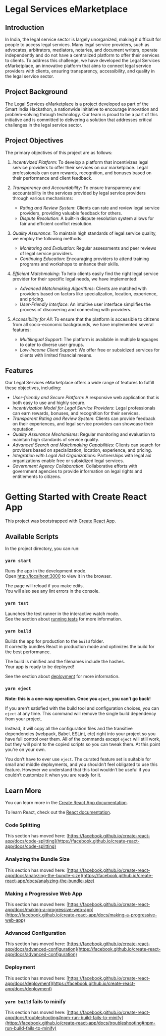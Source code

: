 
# Legal Services eMarketplace

## Introduction

In India, the legal service sector is largely unorganized, making it difficult for people to access legal services. Many legal service providers, such as advocates, arbitrators, mediators, notaries, and document writers, operate independently and do not have a centralized platform to offer their services to clients. To address this challenge, we have developed the Legal Services eMarketplace, an innovative platform that aims to connect legal service providers with clients, ensuring transparency, accessibility, and quality in the legal service sector.

## Project Background

The Legal Services eMarketplace is a project developed as part of the Smart India Hackathon, a nationwide initiative to encourage innovation and problem-solving through technology. Our team is proud to be a part of this initiative and is committed to delivering a solution that addresses critical challenges in the legal service sector.

## Project Objectives

The primary objectives of this project are as follows:

1. *Incentivized Platform*: To develop a platform that incentivizes legal service providers to offer their services on our marketplace. Legal professionals can earn rewards, recognition, and bonuses based on their performance and client feedback.

2. *Transparency and Accountability*: To ensure transparency and accountability in the services provided by legal service providers through various mechanisms:
   - *Rating and Review System*: Clients can rate and review legal service providers, providing valuable feedback for others.
   - *Dispute Resolution*: A built-in dispute resolution system allows for fair and efficient conflict resolution.

3. *Quality Assurance*: To maintain high standards of legal service quality, we employ the following methods:
   - *Monitoring and Evaluation*: Regular assessments and peer reviews of legal service providers.
   - *Continuing Education*: Encouraging providers to attend training programs and workshops to enhance their skills.

4. *Efficient Matchmaking*: To help clients easily find the right legal service provider for their specific legal needs, we have implemented:
   - *Advanced Matchmaking Algorithms*: Clients are matched with providers based on factors like specialization, location, experience, and pricing.
   - *User-Friendly Interface*: An intuitive user interface simplifies the process of discovering and connecting with providers.

5. *Accessibility for All*: To ensure that the platform is accessible to citizens from all socio-economic backgrounds, we have implemented several features:
   - *Multilingual Support*: The platform is available in multiple languages to cater to diverse user groups.
   - *Low-Income Client Support*: We offer free or subsidized services for clients with limited financial means.

## Features

Our Legal Services eMarketplace offers a wide range of features to fulfill these objectives, including:

- *User-friendly and Secure Platform*: A responsive web application that is both easy to use and highly secure.
- *Incentivization Model for Legal Service Providers*: Legal professionals can earn rewards, bonuses, and recognition for their services.
- *Transparent Rating and Review System*: Clients can provide feedback on their experiences, and legal service providers can showcase their reputation.
- *Quality Assurance Mechanisms*: Regular monitoring and evaluation to maintain high standards of service quality.
- *Advanced Search and Matchmaking Capabilities*: Clients can search for providers based on specialization, location, experience, and pricing.
- *Integration with Legal Aid Organizations*: Partnerships with legal aid organizations enable free or subsidized legal services.
- *Government Agency Collaboration*: Collaborative efforts with government agencies to provide information on legal rights and entitlements to citizens.


# Getting Started with Create React App

This project was bootstrapped with [Create React App](https://github.com/facebook/create-react-app).

## Available Scripts

In the project directory, you can run:

### `yarn start`

Runs the app in the development mode.\
Open [http://localhost:3000](http://localhost:3000) to view it in the browser.

The page will reload if you make edits.\
You will also see any lint errors in the console.

### `yarn test`

Launches the test runner in the interactive watch mode.\
See the section about [running tests](https://facebook.github.io/create-react-app/docs/running-tests) for more information.

### `yarn build`

Builds the app for production to the `build` folder.\
It correctly bundles React in production mode and optimizes the build for the best performance.

The build is minified and the filenames include the hashes.\
Your app is ready to be deployed!

See the section about [deployment](https://facebook.github.io/create-react-app/docs/deployment) for more information.

### `yarn eject`

**Note: this is a one-way operation. Once you `eject`, you can’t go back!**

If you aren’t satisfied with the build tool and configuration choices, you can `eject` at any time. This command will remove the single build dependency from your project.

Instead, it will copy all the configuration files and the transitive dependencies (webpack, Babel, ESLint, etc) right into your project so you have full control over them. All of the commands except `eject` will still work, but they will point to the copied scripts so you can tweak them. At this point you’re on your own.

You don’t have to ever use `eject`. The curated feature set is suitable for small and middle deployments, and you shouldn’t feel obligated to use this feature. However we understand that this tool wouldn’t be useful if you couldn’t customize it when you are ready for it.

## Learn More

You can learn more in the [Create React App documentation](https://facebook.github.io/create-react-app/docs/getting-started).

To learn React, check out the [React documentation](https://reactjs.org/).

### Code Splitting

This section has moved here: [https://facebook.github.io/create-react-app/docs/code-splitting](https://facebook.github.io/create-react-app/docs/code-splitting)

### Analyzing the Bundle Size

This section has moved here: [https://facebook.github.io/create-react-app/docs/analyzing-the-bundle-size](https://facebook.github.io/create-react-app/docs/analyzing-the-bundle-size)

### Making a Progressive Web App

This section has moved here: [https://facebook.github.io/create-react-app/docs/making-a-progressive-web-app](https://facebook.github.io/create-react-app/docs/making-a-progressive-web-app)

### Advanced Configuration

This section has moved here: [https://facebook.github.io/create-react-app/docs/advanced-configuration](https://facebook.github.io/create-react-app/docs/advanced-configuration)

### Deployment

This section has moved here: [https://facebook.github.io/create-react-app/docs/deployment](https://facebook.github.io/create-react-app/docs/deployment)

### `yarn build` fails to minify

This section has moved here: [https://facebook.github.io/create-react-app/docs/troubleshooting#npm-run-build-fails-to-minify](https://facebook.github.io/create-react-app/docs/troubleshooting#npm-run-build-fails-to-minify)
